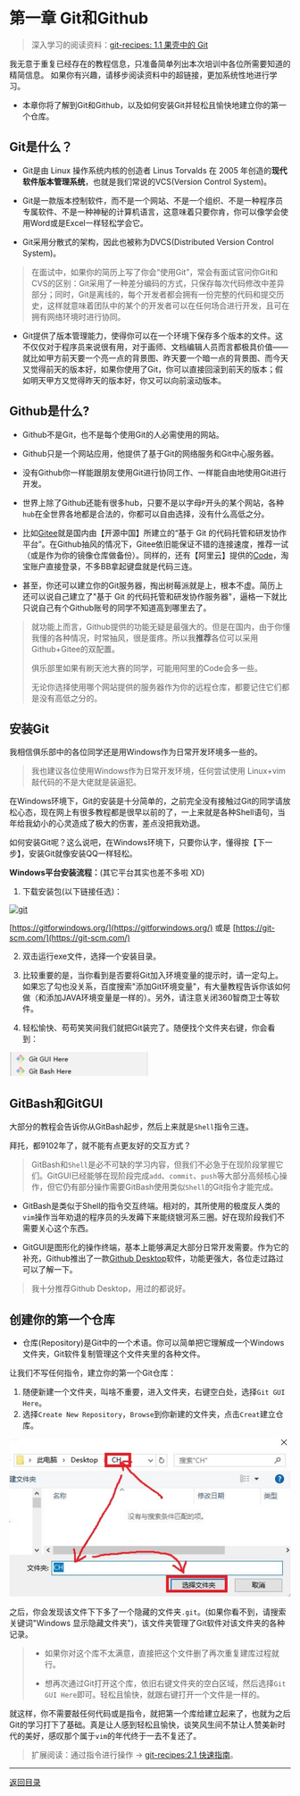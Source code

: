 # 第一章 Git和Github
> 深入学习的阅读资料：[git-recipes: 1.1 果壳中的 Git](https://github.com/geeeeeeeeek/git-recipes/wiki/2.1-%E5%BF%AB%E9%80%9F%E6%8C%87%E5%8D%97)

我无意于重复已经存在的教程信息，只准备简单列出本次培训中各位所需要知道的精简信息。
如果你有兴趣，请移步阅读资料中的超链接，更加系统性地进行学习。

- 本章你将了解到Git和Github，以及如何安装Git并轻松且愉快地建立你的第一个仓库。

## Git是什么？

- Git是由 Linux 操作系统内核的创造者 Linus Torvalds 在 2005 年创造的**现代软件版本管理系统**，也就是我们常说的VCS(Version Control System)。


- Git是一款版本控制软件，而不是一个网站、不是一个组织、不是一种程序员专属软件、不是一种神秘的计算机语言，这意味着只要你肯，你可以像学会使用Word或是Excel一样轻松学会它。


- Git采用分散式的架构，因此也被称为DVCS(Distributed Version Control System)。

> 在面试中，如果你的简历上写了你会“使用Git”，常会有面试官问你Git和CVS的区别：Git采用了一种差分编码的方式，只保存每次代码修改中差异部分；同时，Git是离线的，每个开发者都会拥有一份完整的代码和提交历史，这样就意味着团队中的某个的开发者可以在任何场合进行开发，且可在拥有网络环境时进行协同。

- Git提供了版本管理能力，使得你可以在一个环境下保存多个版本的文件。这不仅仅对于程序员来说很有用，对于画师、文档编辑人员而言都极具价值——就比如甲方前天要一个亮一点的背景图、昨天要一个暗一点的背景图、而今天又觉得前天的版本好，如果你使用了Git，你可以直接回滚到前天的版本；假如明天甲方又觉得昨天的版本好，你又可以向前滚动版本。

## Github是什么?

- Github不是Git，也不是每个使用Git的人必需使用的网站。

- Github只是一个网站应用，他提供了基于Git的网络服务和Git中心服务器。

- 没有Github你一样能跟朋友使用Git进行协同工作、一样能自由地使用Git进行开发。

- 世界上除了Github还能有很多hub，只要不是以字母`P`开头的某个网站，各种`hub`在全世界各地都是合法的，你都可以自由选择，没有什么高低之分。

- 比如[Gitee](https://gitee.com/)就是国内由【开源中国】所建立的“基于 Git 的代码托管和研发协作平台”。在Github抽风的情况下，Gitee依旧能保证不错的连接速度，推荐一试（或是作为你的镜像仓库做备份）。同样的，还有【阿里云】提供的[Code](https://code.aliyun.com/)，淘宝账户直接登录，不多BB拿起键盘就是代码三连。
- 甚至，你还可以建立你的Git服务器，掏出树莓派就是上，根本不虚。简历上还可以说自己建立了"基于 Git 的代码托管和研发协作服务器"，逼格一下就比只说自己有个Github账号的同学不知道高到哪里去了。

> 就功能上而言，Github提供的功能无疑是最强大的。但是在国内，由于你懂我懂的各种情况，时常抽风，很是蛋疼。所以我**推荐**各位可以采用Github+Gitee的双配置。
> 
> 俱乐部里如果有刷天池大赛的同学，可能用阿里的Code会多一些。
> 
> 无论你选择使用哪个网站提供的服务器作为你的远程仓库，都要记住它们都是没有高低之分的。

## 安装Git

我相信俱乐部中的各位同学还是用Windows作为日常开发环境多一些的。
> 我也建议各位使用Windows作为日常开发环境，任何尝试使用 Linux+vim 敲代码的不是大佬就是装逼犯。

在Windows环境下，Git的安装是十分简单的，之前完全没有接触过Git的同学请放松心态，现在网上有很多教程都是很早以前的了，一上来就是各种Shell语句，当年给我幼小的心灵造成了极大的伤害，差点没把我劝退。

如何安装Git呢？这么说吧，在Windows环境下，只要你认字，懂得按【下一步】，安装Git就像安装QQ一样轻松。

**Windows平台安装流程：**(其它平台其实也差不多啦 XD)

1. 下载安装包(以下链接任选)：

[![git](https://img.shields.io/badge/Git-download-blue.svg?style=popout&logo=git)](https://gitforwindows.org/)

[https://gitforwindows.org/](https://gitforwindows.org/) 
或是 [https://git-scm.com/](https://git-scm.com/)

2. 双击运行exe文件，选择一个安装目录。

3. 比较重要的是，当你看到是否要将Git加入环境变量的提示时，请一定勾上。如果忘了勾也没关系，百度搜索"添加Git环境变量"，有大量教程告诉你该如何做（和添加JAVA环境变量是一样的）。另外，请注意关闭360智商卫士等软件。

4. 轻松愉快、苟苟笑笑间我们就把Git装完了。随便找个文件夹右键，你会看到：

![](/pic/GitRightClick.jpg)

## GitBash和GitGUI

大部分的教程会告诉你从GitBash起步，然后上来就是`Shell`指令三连。

拜托，都9102年了，就不能有点更友好的交互方式？

> GitBash和`Shell`是必不可缺的学习内容，但我们不必急于在现阶段掌握它们。GitGUI已经能够在现阶段完成`add`、`commit`、`push`等大部分高频核心操作，但它仍有部分操作需要GitBash使用类似`Shell`的Git指令才能完成。

- GitBash是类似于Shell的指令交互终端。相对的，其所使用的极度反人类的`vim`操作当年劝退的程序员的头发薅下来能绕银河系三圈。好在现阶段我们不需要关心这个东西。


- GitGUI是图形化的操作终端，基本上能够满足大部分日常开发需要。作为它的补充，Github推出了一款[Github Desktop](https://desktop.github.com/)软件，功能更强大，各位走过路过可以了解一下。

> 我十分推荐Github Desktop，用过的都说好。


## 创建你的第一个仓库

- 仓库(Repository)是Git中的一个术语。你可以简单把它理解成一个Windows文件夹，Git软件复制管理这个文件夹里的各种文件。

让我们不写任何指令，建立你的第一个Git仓库：

1. 随便新建一个文件夹，叫啥不重要，进入文件夹，右键空白处，选择`Git GUI Here`。
2. 选择`Create New Repository`，`Browse`到你新建的文件夹，点击`Creat`建立仓库。

![](/pic/CreateNewRepositoryWithGUI.jpg)

之后，你会发现该文件下下多了一个隐藏的文件夹`.git`。(如果你看不到，请搜索关键词"Windows 显示隐藏文件夹")，该文件夹管理了Git软件对该文件夹的各种记录。

> - 如果你对这个库不太满意，直接把这个文件删了再次重复建库过程就行。
> 
> - 想再次通过Git打开这个库，依旧右键文件夹的空白区域，然后选择`Git GUI Here`即可。轻松且愉快，就跟右键打开一个文件是一样的。

就这样，你不需要敲任何代码或是指令，就把第一个库给建立起来了，也就为之后Git的学习打下了基础。真是让人感到轻松且愉快，谈笑风生间不禁让人赞美新时代的美好，感叹那个属于`vim`的年代终于一去不复还了。

> 扩展阅读：通过指令进行操作 -> [git-recipes:2.1 快速指南](https://github.com/geeeeeeeeek/git-recipes/wiki/2.1-%E5%BF%AB%E9%80%9F%E6%8C%87%E5%8D%97)。

---

[返回目录](https://github.com/WhiteRobe/TIC2019GitTrain/blob/master/README.md)